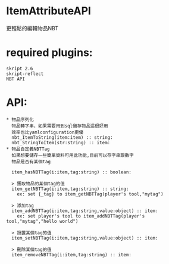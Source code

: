 # ItemAttributeAPI
更輕鬆的編輯物品NBT

# required plugins:
    skript 2.6  
    skript-reflect
    NBT API
    
# API:  
    * 物品序列化
      物品轉字串，如果需要用到sql儲存物品這很好用
      效率也比yamlconfiguration更優
      nbt_ItemToString(item:item) :: string:
      nbt_StringToItem(str:string) :: item:
    * 物品自定義NBTTag
      如果想要儲存一些簡單資料可用此功能,目前可以存字串跟數字
      物品是否有某個tag
      
      item_hasNBTTag(i:item,tag:string) :: boolean:  
      
      > 獲取物品的某個tag的值
      item_getNBTTag(i:item,tag:string) :: string:   
        ex: set {_tag} to item_getNBTTag(player's tool,"mytag")
        
      > 添加tag
      item_addNBTTag(i:item,tag:string,value:object) :: item:
        ex: set player's tool to item_addNBTTag(player's tool,"mytag","hello world")  
        
      > 設置某個tag的值
      item_setNBTTag(i:item,tag:string,value:object) :: item:
        
      > 刪除某個tag的值  
      item_removeNBTTag(i:item,tag:string) :: item:
      
      
      
      
      
      
      
      
      
      
      
      
      
      
      
      
      
      
      
      
